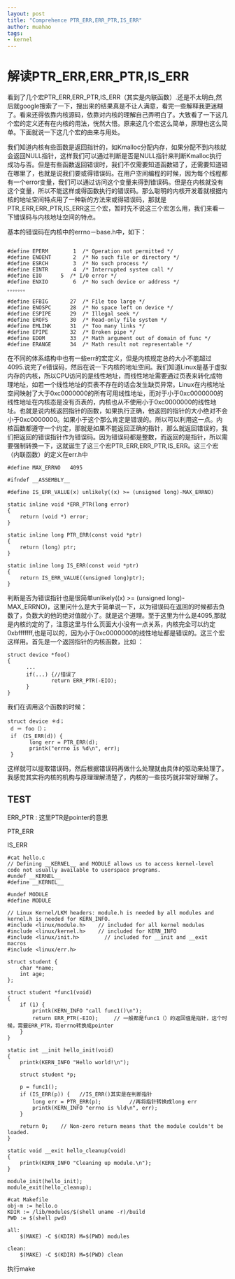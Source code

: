 ```yaml
---
layout: post
title: "Comprehence PTR_ERR,ERR_PTR,IS_ERR"
author: muahao
tags:
- kernel
---
```


# 解读PTR_ERR,ERR_PTR,IS_ERR

看到了几个宏PTR_ERR,ERR_PTR,IS_ERR（其实是内联函数）.还是不太明白,然后就google搜索了一下，搜出来的结果真是不让人满意，看完一些解释我更迷糊了。看来还得依靠内核源码，依靠对内核的理解自己弄明白了。大致看了一下这几个宏的定义还有在内核的用法，恍然大悟。原来这几个宏这么简单，原理也这么简单。下面就说一下这几个宏的由来与用处。

我们知道内核有些函数是返回指针的，如Kmalloc分配内存，如果分配不到内核就会返回NULL指针，这样我们可以通过判断是否是NULL指针来判断Kmalloc执行成功与否。但是有些函数返回错误时，我们不仅需要知道函数错了，还需要知道错在哪里了，也就是说我们要或得错误码。在用户空间编程的时候，因为每个线程都有一个error变量，我们可以通过访问这个变量来得到错误码。但是在内核就没有这个变量，所以不能这样或得函数执行的错误码。那么聪明的内核开发着就根据内核的地址空间特点用了一种新的方法来或得错误码，那就是PTR_ERR,ERR_PTR,IS_ERR这三个宏，暂时先不说这三个宏怎么用，我们来看一下错误码与内核地址空间的特点。

基本的错误码在内核中的errno－base.h中，如下：

```

#define EPERM        1  /* Operation not permitted */  
#define ENOENT       2  /* No such file or directory */  
#define ESRCH        3  /* No such process */  
#define EINTR        4  /* Interrupted system call */  
#define EIO      5  /* I/O error */  
#define ENXIO        6  /* No such device or address */  
。。。。。。。  
  
#define EFBIG       27  /* File too large */  
#define ENOSPC      28  /* No space left on device */  
#define ESPIPE      29  /* Illegal seek */  
#define EROFS       30  /* Read-only file system */  
#define EMLINK      31  /* Too many links */  
#define EPIPE       32  /* Broken pipe */  
#define EDOM        33  /* Math argument out of domain of func */  
#define ERANGE      34  /* Math result not representable */  
```

在不同的体系结构中也有一些err的宏定义，但是内核规定总的大小不能超过4095.说完了e错误码，然后在说一下内核的地址空间。我们知道Linux是基于虚拟内存的内核，所以CPU访问的是线性地址，而线性地址需要通过页表来转化成物理地址，如若一个线性地址的页表不存在的话会发生缺页异常。Linux在内核地址空间映射了大于0xc0000000的所有可用线性地址，而对于小于0xc0000000的线性地址在内核态是没有页表的，内核也从不使用小于0xc0000000的线性地址。也就是说内核返回指针的函数，如果执行正确，他返回的指针的大小绝对不会小于0xc0000000。如果小于这个那么肯定是错误的。所以可以利用这一点。内核函数都遵守一个约定，那就是如果不能返回正确的指针，那么就返回错误的，我们把返回的错误指针作为错误码。因为错误码都是整数，而返回的是指针，所以需要强制转换一下，这就诞生了这三个宏PTR_ERR,ERR_PTR,IS_ERR。这三个宏（内联函数）的定义在err.h中

```
#define MAX_ERRNO   4095  
  
#ifndef __ASSEMBLY__  
  
#define IS_ERR_VALUE(x) unlikely((x) >= (unsigned long)-MAX_ERRNO)  
  
static inline void *ERR_PTR(long error)  
{  
    return (void *) error;  
}  
  
static inline long PTR_ERR(const void *ptr)  
{  
    return (long) ptr;  
}  
  
static inline long IS_ERR(const void *ptr)  
{  
    return IS_ERR_VALUE((unsigned long)ptr);  
}  
```

判断是否为错误指针也是很简单unlikely((x) >= (unsigned long)-MAX_ERRNO)，这里问什么是大于简单说一下，以为错误码在返回的时候都去负数了，负数大的他的绝对值就小了。就是这个道理。至于这里为什么是4095,那就是内核约定的了，注意这里与什么页面大小没有一点关系，内核完全可以约定0xbfffffff,也是可以的，因为小于0xc0000000的线性地址都是错误的。这三个宏这样用。首先是一个返回指针的内核函数，比如 ：

```
struct device *foo()  
{  
      ...  
      if(...) {//错误了  
              return ERR_PTR(-EIO);  
      }  
}  
```

我们在调用这个函数的时候：

```
struct device ＊d；  
 d ＝ foo（）；  
 if （IS_ERR(d)) {  
       long err = PTR_ERR(d);     
       printk("errno is %d\n", err);  
 } 
``` 

这样就可以提取错误码，然后根据错误码再做什么处理就由具体的驱动来处理了。我感觉其实将内核的机构与原理理解清楚了，内核的一些技巧就非常好理解了。


## TEST 

ERR_PTR : 这里PTR是pointer的意思

PTR_ERR

IS_ERR

```
#cat hello.c
// Defining __KERNEL__ and MODULE allows us to access kernel-level code not usually available to userspace programs.
#undef __KERNEL__
#define __KERNEL__

#undef MODULE
#define MODULE

// Linux Kernel/LKM headers: module.h is needed by all modules and kernel.h is needed for KERN_INFO.
#include <linux/module.h>    // included for all kernel modules
#include <linux/kernel.h>    // included for KERN_INFO
#include <linux/init.h>        // included for __init and __exit macros
#include <linux/err.h>

struct student {
	char *name;
	int age;
};

struct student *func1(void)
{
	if (1) {
		printk(KERN_INFO "call func1()\n");
		return ERR_PTR(-EIO);     // 一般都是func1（）的返回值是指针，这个时候，需要ERR_PTR，将errno转换成pointer
	}
}

static int __init hello_init(void)
{
    printk(KERN_INFO "Hello world!\n");

	struct student *p;

	p = func1();
	if (IS_ERR(p)) {   //IS_ERR()其实是在判断指针
		long err = PTR_ERR(p);         //再将指针转换成long err 
		printk(KERN_INFO "errno is %ld\n", err);
	}

    return 0;    // Non-zero return means that the module couldn't be loaded.
}

static void __exit hello_cleanup(void)
{
    printk(KERN_INFO "Cleaning up module.\n");
}

module_init(hello_init);
module_exit(hello_cleanup);

```

```
#cat Makefile
obj-m := hello.o
KDIR := /lib/modules/$(shell uname -r)/build
PWD := $(shell pwd)

all:
	$(MAKE) -C $(KDIR) M=$(PWD) modules

clean:
	$(MAKE) -C $(KDIR) M=$(PWD) clean
```

执行make
